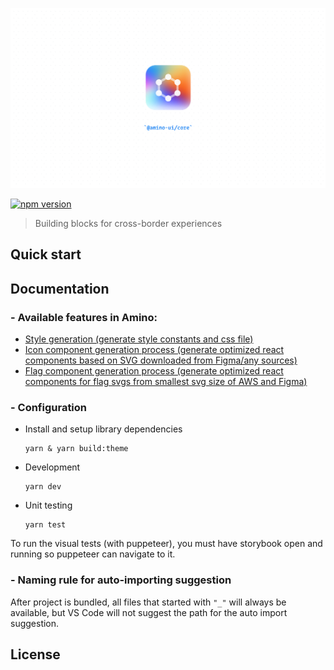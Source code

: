 ![amino logo](./public/logo.png)

[![npm version](https://badge.fury.io/js/@amino-ui%2Fcore.svg)](https://www.npmjs.com/package/@amino-ui/core)

> Building blocks for cross-border experiences

## Quick start

## Documentation

### - Available features in Amino:

- [Style generation (generate style constants and css file)](./build-utils/css/README.md)
- [Icon component generation process (generate optimized react components based on SVG downloaded from Figma/any sources)](./svgReact/icons/README.md)
- [Flag component generation process (generate optimized react components for flag svgs from smallest svg size of AWS and Figma)](./svgReact/flags/README.md)

### - Configuration

- Install and setup library dependencies
  ```
  yarn & yarn build:theme
  ```
- Development
  ```
  yarn dev
  ```
- Unit testing
  ```
  yarn test
  ```

To run the visual tests (with puppeteer), you must have storybook open and running so puppeteer can navigate to it.

### - Naming rule for auto-importing suggestion

After project is bundled, all files that started with `"_"` will always be available, but VS Code will not suggest the path for the auto import suggestion.

## License
